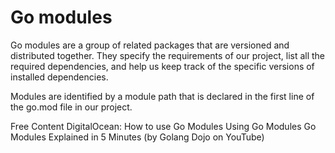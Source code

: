 # Go modules

Go modules are a group of related packages that are versioned and distributed together. They specify the requirements of our project, list all the required dependencies, and help us keep track of the specific versions of installed dependencies.  

Modules are identified by a module path that is declared in the first line of the go.mod file in our project.  

<ResourceGroupTitle>Free Content</ResourceGroupTitle>
<BadgeLink badgeText='Read' href='https://www.digitalocean.com/community/tutorials/how-to-use-go-modules'>DigitalOcean: How to use Go Modules</BadgeLink>
<BadgeLink badgeText='Read' href='https://go.dev/blog/using-go-modules'>Using Go Modules</BadgeLink>
<BadgeLink badgeText='Watch' href='https://youtu.be/7xSxIwWJ9R4'>Go Modules Explained in 5 Minutes (by Golang Dojo on YouTube)</BadgeLink>